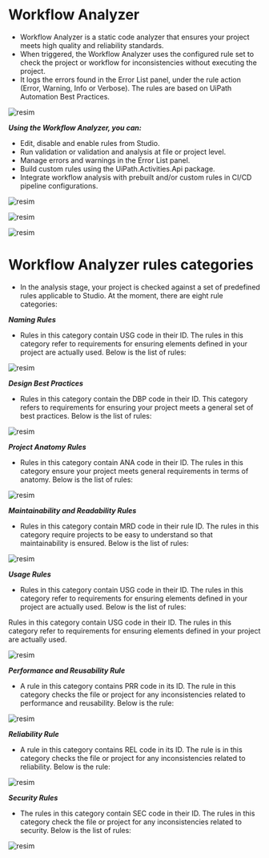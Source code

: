 # Workflow Analyzer 


- Workflow Analyzer is a static code analyzer that ensures your project meets high quality and reliability standards. 
- When triggered, the Workflow Analyzer uses the configured rule set to check the project or workflow for inconsistencies without executing the project.
- It logs the errors found in the Error List panel, under the rule action (Error, Warning, Info or Verbose). The rules are based on UiPath Automation Best Practices.



![resim](https://github.com/yaagmurss/Automation-Developer-Professional-Training/assets/52479605/648d77db-4b62-468e-9ee6-85b3d2396ba1)



***Using the Workflow Analyzer, you can:***




 - Edit, disable and enable rules from Studio.
 - Run validation or validation and analysis at file or project level.
- Manage errors and warnings in the Error List panel.
- Build custom rules using the UiPath.Activities.Api package.
- Integrate workflow analysis with prebuilt and/or custom rules in CI/CD pipeline configurations.




![resim](https://github.com/yaagmurss/Automation-Developer-Professional-Training/assets/52479605/ac80bfde-36de-4f99-86b3-8bbe3881feb7)

![resim](https://github.com/yaagmurss/Automation-Developer-Professional-Training/assets/52479605/7e2e0912-d7ab-480e-ae78-314f2fe881a0)


![resim](https://github.com/yaagmurss/Automation-Developer-Professional-Training/assets/52479605/64959dfd-6ec4-4294-a023-aceccd985258)



# Workflow Analyzer rules categories


- In the analysis stage, your project is checked against a set of predefined rules applicable to Studio. At the moment, there are eight rule categories:

***Naming Rules***

- Rules in this category contain USG code in their ID. The rules in this category refer to requirements for ensuring elements defined in your project are actually used. Below is the list of rules: 

![resim](https://github.com/yaagmurss/Automation-Developer-Professional-Training/assets/52479605/2366e4ca-4524-48dd-926d-f87bbd334e9c)


***Design Best Practices***

- Rules in this category contain the DBP code in their ID. This category refers to requirements for ensuring your project meets a general set of best practices. Below is the list of rules:

![resim](https://github.com/yaagmurss/Automation-Developer-Professional-Training/assets/52479605/008768c1-aa70-4e2b-91c2-a2e2fd8fe662)





***Project Anatomy Rules***

- Rules in this category contain ANA code in their ID. The rules in this category ensure your project meets general requirements in terms of anatomy. Below is the list of rules:



![resim](https://github.com/yaagmurss/Automation-Developer-Professional-Training/assets/52479605/0598b965-0473-4031-ab40-46567e04a9c5)




***Maintainability and Readability Rules*** 


- Rules in this category contain MRD code in their rule ID. The rules in this category require projects to be easy to understand so that maintainability is ensured. Below is the list of rules: 

![resim](https://github.com/yaagmurss/Automation-Developer-Professional-Training/assets/52479605/87b82851-9f77-47fe-8e6c-0069114a07f3)





***Usage Rules***

- Rules in this category contain USG code in their ID. The rules in this category refer to requirements for ensuring elements defined in your project are actually used. Below is the list of rules:


Rules in this category contain USG code in their ID. The rules in this category refer to requirements for ensuring elements defined in your project are actually used. 

![resim](https://github.com/yaagmurss/Automation-Developer-Professional-Training/assets/52479605/82c494db-b653-499c-826a-55f303a686a5)


***Performance and Reusability Rule***

- A rule in this category contains PRR code in its ID. The rule in this category checks the file or project for any inconsistencies related to performance and reusability. Below is the rule:


![resim](https://github.com/yaagmurss/Automation-Developer-Professional-Training/assets/52479605/90bf1ebe-9184-4510-a02e-594376c3452e)


***Reliability Rule***

- A rule in this category contains REL code in its ID. The rule is in this category checks the file or project for any inconsistencies related to reliability. Below is the rule:


![resim](https://github.com/yaagmurss/Automation-Developer-Professional-Training/assets/52479605/dd903b4d-7a1a-4ddf-b01d-2ceee97ace98)




***Security Rules***

- The rules in this category contain SEC code in their ID. The rules in this category check the file or project for any inconsistencies related to security. Below is the list of rules:

![resim](https://github.com/yaagmurss/Automation-Developer-Professional-Training/assets/52479605/9d07353f-dcbd-48e1-9a8b-c48a13cb38a5)
































